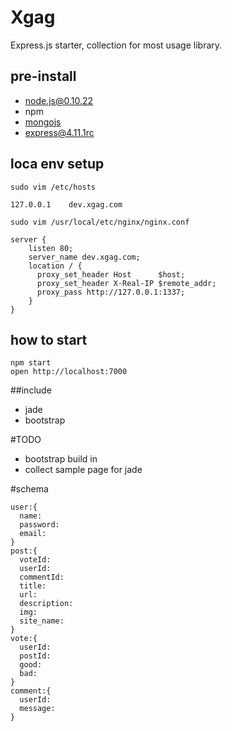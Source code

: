 # Xgag

Express.js starter, collection for most usage library.

## pre-install

 * node.js@0.10.22
 * npm
 * [mongojs](https://github.com/mafintosh/mongojs)
 * [express@4.11.1rc](http://github.com/strongloop/express/)

## loca env setup

`sudo vim /etc/hosts`

```
127.0.0.1    dev.xgag.com
```

`sudo vim /usr/local/etc/nginx/nginx.conf`

```
server {
    listen 80;
    server_name dev.xgag.com;
    location / {
      proxy_set_header Host      $host;
      proxy_set_header X-Real-IP $remote_addr;
      proxy_pass http://127.0.0.1:1337;
    }
}
```


## how to start

```
npm start
open http://localhost:7000
```

##include

 * jade
 * bootstrap

#TODO  

 * bootstrap build in
 * collect sample page for jade

#schema

```
user:{
  name:
  password:
  email:
}
post:{
  voteId:
  userId:
  commentId:
  title:
  url:
  description:
  img:
  site_name:
}
vote:{
  userId:
  postId:
  good:
  bad:
}
comment:{
  userId:
  message:
}
```
